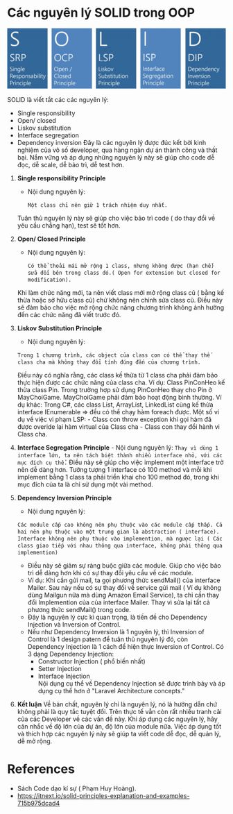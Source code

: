 # Các nguyên lý SOLID trong OOP

![](images/SOLID.jpg)

SOLID là viết tắt các các nguyên lý:
- Single responsibility
- Open/ closed
- Liskov substitution
- Interface segregation
- Dependency inversion
Đây là các nguyên lý được đúc kết bởi kinh nghiệm của vô số developer, qua hàng ngàn dự án thành công và thất bại. Nắm vững và áp dụng những nguyên lý này sẽ giúp cho code dễ đọc, dễ scale, dễ bảo trì, dễ test hơn.

1. __Single responsibility Principle__
	- Nội dung nguyên lý: 
		```
		Một class chỉ nên giữ 1 trách nhiệm duy nhất.
		```
	Tuân thủ nguyên lý này sẽ giúp cho việc bảo trì code ( do thay đổi về yêu cầu chẳng hạn), test sẽ tốt hơn.

2.	__Open/ Closed Principle__
	- Nội dung nguyên lý:
		```
		Có thể thoải mái mở rộng 1 class, nhưng không được (hạn chế) sửa đổi bên trong class đó.( Open for extension but closed for modification).
		```
	Khi làm chức năng mới, ta nên viết class mới mở rộng class cũ ( bằng kế thừa hoặc sở hữu class cũ) chứ không nên chỉnh sửa class cũ. Điều này sẽ đảm bảo cho việc mở rộng chức năng chương trình không ảnh hưởng đến các chức năng đã viết trước đó.

3.	__Liskov Substitution Principle__
	- Nội dung nguyên lý:
	```
	Trong 1 chương trình, các object của class con có thể thay thế class cha mà không thay đổi tính đúng đắn của chương trình.
	```
	Điều này có nghĩa rằng, các class kế thừa từ 1 class cha phải đảm bảo thực hiện được các chức năng của class cha.
	Ví dụ: Class PinConHeo kế thừa class Pin. Trong trường hợp sử dụng PinConHeo thay cho Pin ở MayChoiGame. MayChoiGame phải đảm bảo hoạt động bình thường.
	Ví dụ khác: Trong C#, các class List, ArrayList, LinkedList cùng kế thừa interface IEnumerable => đều có thể chạy hàm foreach được.
	Một số ví dụ về việc vi phạm LSP:
		- Class con throw exception khi gọi hàm đã được overide lại hàm virtual của Class cha
		- Class con thay đổi hành vi Class cha.


4.	 __Interface Segregation Principle__
	- Nội dung nguyên lý:
	```
	Thay vì dùng 1 interface lớn, ta nên tách biệt thành nhiều interface nhỏ, với các mục đích cụ thể.
	```	
	Điều này sẽ giúp cho việc implement một interface trở nên dễ dàng hơn. Tưởng tượng 1 interface có 100 method và mỗi khi implement bằng 1 class ta phải triển khai cho 100 method đó, trong khi mục đích của ta là chỉ sử dụng một vài method.

5.	__Dependency Inversion Principle__
	- Nội dung nguyên lý:
	```
	Các module cấp cao không nên phụ thuộc vào các module cấp thấp. Cả hai nên phụ thuộc vào một trung gian là abstraction ( interface).
	Interface không nên phụ thuộc vào implemention, mà ngược lại ( Các class giao tiếp với nhau thông qua interface, không phải thông qua implemention)
	```
	- Điều này sẽ giảm sự ràng buộc giữa các module. Giúp cho việc bảo trì dễ dàng hơn khi có sự thay đổi yêu cầu về các module.
	- Ví dụ: Khi cần gửi mail, ta gọi phương thức sendMail() của interface Mailer. Sau này nếu có sự thay đổi về service gửi mail ( Ví dụ không dùng Mailgun nữa mà dùng Amazon Email Service), ta chỉ cần thay đổi Implemention của của interface Mailer. Thay vì sửa lại tất cả phương thức sendMail() trong code.  
	- Đây là nguyên lý cực kì quan trọng, là tiền đề cho Dependency Injection và Inversion of Control.
	- Nếu như Dependency Inversion là 1 nguyên lý, thì Inversion of Control là 1 design patern để tuân thủ nguyên lý đó, còn Dependency Injection là 1 cách để hiện thực Inversion of Control.
	Có 3 dạng Dependency Injection:
		- Constructor Injection ( phổ biến nhất)
		- Setter Injection
		- Interface Injection  
	Nội dụng cụ thể về Dependency Injection sẽ được trình bày và áp dụng cụ thể hơn ở "Laravel Architecture concepts."

6.	__Kết luận__
	Về bản chất, nguyên lý chỉ là nguyên lý, nó là hướng dẫn chứ không phải là quy tắc tuyệt đối. Trên thực tế vẫn còn rất nhiều tranh cãi của các Developer về các vấn đề này. Khi áp dụng các nguyên lý, hãy cân nhắc về độ lớn của dự án, độ lớn của module nữa. Việc áp dụng tốt và thích hợp các nguyên lý này sẽ giúp ta viết code dễ đọc, dễ quản lý, dễ mở rộng.

# References
- Sách Code dạo kí sự ( Phạm Huy Hoàng).
- https://itnext.io/solid-principles-explanation-and-examples-715b975dcad4 

	





